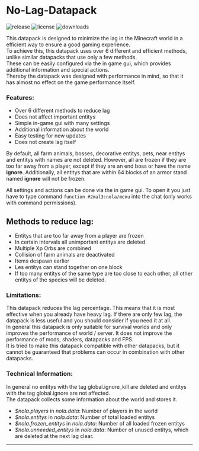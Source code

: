 # No-Lag-Datapack
![release](https://img.shields.io/github/v/release/2mal3/No-Lag-Datapack?style=flat-square)    ![license](https://img.shields.io/github/license/2mal3/No-Lag-Datapack?style=flat-square)    ![downloads](https://img.shields.io/github/downloads/2mal3/No-Lag-Datapack/total?style=flat-square)

This datapack is designed to minimize the lag in the Minecraft world in a efficient way to ensure a good gaming experience.             
To achieve this, this datapack uses over 6 different and efficient methods, unlike similar datapacks that use only a few methods.       
These can be easily configured via the in game gui, which provides additional information and special actions.                          
Thereby the datapack was designed with performance in mind, so that it has almost no effect on the game performance itself.             

### Features:
- Over 6 different methods to reduce lag
- Does not affect important entitys
- Simple in-game gui with many settings
- Additional information about the world
- Easy testing for new updates
- Does not create lag itself

By default, all farm animals, bosses, decorative entitys, pets, near entitys and entitys with names are not deleted. However, all are frozen if they are too far away from a player, except if they are an end boss or have the name **ignore**.
Additionally, all entitys that are within 64 blocks of an armor stand named **ignore** will not be frozen.                       

All settings and actions can be done via the in game gui. To open it you just have to type command `function #2mal3:nola/menu` into the chat (only works with command permissions).

## Methods to reduce lag:
- Entitys that are too far away from a player are frozen
- In certain intervals all unimportant entitys are deleted
- Multiple Xp Orbs are combined
- Collision of farm animals are deactivated
- Items despawn earlier
- Les entitys can stand together on one block
- If too many entitys of the same type are too close to each other, all other entitys of the species will be deleted.

### Limitations:
This datapack reduces the lag percentage. This means that it is most effective when you already have heavy lag. If there are only few lag, the datapack is less useful and you should consider if you need it at all.                                                       
In general this datapack is only suitable for survival worlds and only improves the performance of world / server. It does not improve the performance of mods, shaders, datapacks and FPS.                                                                                 
It is tried to make this datapack compatible with other datapacks, but it cannot be guaranteed that problems can occur in combination with other datapacks.

### Technical Information:
In general no entitys with the tag global.ignore_kill are deleted and entitys with the tag global.ignore are not affected.              
The datapack collects some information about the world and stores it.                                                                   
- _$nola.players_ in _nola.data_: Number of players in the world
- _$nola.entitys_ in _nola.data_: Number of total loaded entitys
- _$nola.frozen_entitys_ in _nola.data_: Number of all loaded frozen entitys
- _$nola.unneeded_entitys_ in _nola.data_: Number of unused entitys, which are deleted at the next lag clear.

***
